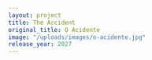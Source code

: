 ```yaml
---
layout: project
title: The Accident
original_title: O Acidente
image: "/uploads/images/o-acidente.jpg"
release_year: 2027
---
```


